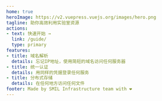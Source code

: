 ```yaml
---
home: true
heroImage: https://v2.vuepress.vuejs.org/images/hero.png
tagline: 助你高效利用实验室资源
actions:
- text: 快速开始 →
  link: /guide/
  type: primary
features:
- title: 域名解析
  details: 忘记IP地址，使用简短的域名访问任何服务器
- title: 统一认证
  details: 用同样的凭据登录任何服务
- title: 分布式存储
  details: 在任何地方访问任何文件
footer: Made by SMIL Infrastructure team with ❤️
---
```

